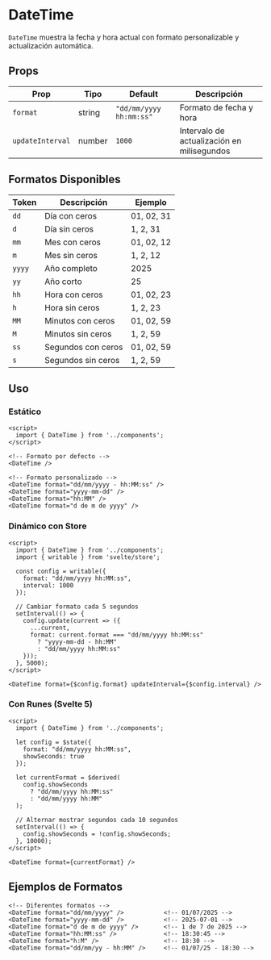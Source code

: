 # DateTime

`DateTime` muestra la fecha y hora actual con formato personalizable y actualización automática.

## Props

| Prop | Tipo | Default | Descripción |
|------|------|---------|-------------|
| `format` | string | `"dd/mm/yyyy hh:mm:ss"` | Formato de fecha y hora |
| `updateInterval` | number | `1000` | Intervalo de actualización en milisegundos |

## Formatos Disponibles

| Token | Descripción | Ejemplo |
|-------|-------------|---------|
| `dd` | Día con ceros | 01, 02, 31 |
| `d` | Día sin ceros | 1, 2, 31 |
| `mm` | Mes con ceros | 01, 02, 12 |
| `m` | Mes sin ceros | 1, 2, 12 |
| `yyyy` | Año completo | 2025 |
| `yy` | Año corto | 25 |
| `hh` | Hora con ceros | 01, 02, 23 |
| `h` | Hora sin ceros | 1, 2, 23 |
| `MM` | Minutos con ceros | 01, 02, 59 |
| `M` | Minutos sin ceros | 1, 2, 59 |
| `ss` | Segundos con ceros | 01, 02, 59 |
| `s` | Segundos sin ceros | 1, 2, 59 |

## Uso

### Estático
```svelte
<script>
  import { DateTime } from '../components';
</script>

<!-- Formato por defecto -->
<DateTime />

<!-- Formato personalizado -->
<DateTime format="dd/mm/yyyy - hh:MM:ss" />
<DateTime format="yyyy-mm-dd" />
<DateTime format="hh:MM" />
<DateTime format="d de m de yyyy" />
```

### Dinámico con Store
```svelte
<script>
  import { DateTime } from '../components';
  import { writable } from 'svelte/store';

  const config = writable({
    format: "dd/mm/yyyy hh:MM:ss",
    interval: 1000
  });

  // Cambiar formato cada 5 segundos
  setInterval(() => {
    config.update(current => ({
      ...current,
      format: current.format === "dd/mm/yyyy hh:MM:ss" 
        ? "yyyy-mm-dd - hh:MM" 
        : "dd/mm/yyyy hh:MM:ss"
    }));
  }, 5000);
</script>

<DateTime format={$config.format} updateInterval={$config.interval} />
```

### Con Runes (Svelte 5)
```svelte
<script>
  import { DateTime } from '../components';

  let config = $state({
    format: "dd/mm/yyyy hh:MM:ss",
    showSeconds: true
  });

  let currentFormat = $derived(
    config.showSeconds 
      ? "dd/mm/yyyy hh:MM:ss" 
      : "dd/mm/yyyy hh:MM"
  );

  // Alternar mostrar segundos cada 10 segundos
  setInterval(() => {
    config.showSeconds = !config.showSeconds;
  }, 10000);
</script>

<DateTime format={currentFormat} />
```

## Ejemplos de Formatos

```svelte
<!-- Diferentes formatos -->
<DateTime format="dd/mm/yyyy" />           <!-- 01/07/2025 -->
<DateTime format="yyyy-mm-dd" />           <!-- 2025-07-01 -->
<DateTime format="d de m de yyyy" />       <!-- 1 de 7 de 2025 -->
<DateTime format="hh:MM:ss" />             <!-- 18:30:45 -->
<DateTime format="h:M" />                  <!-- 18:30 -->
<DateTime format="dd/mm/yy - hh:MM" />     <!-- 01/07/25 - 18:30 -->
```
